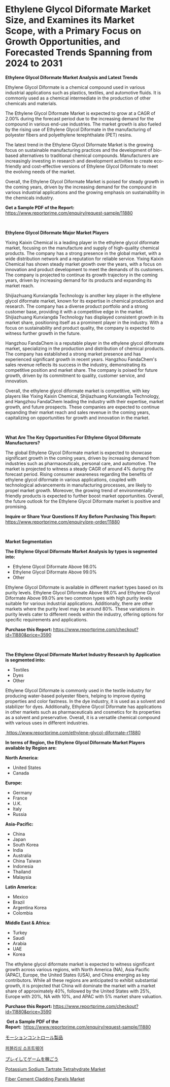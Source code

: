 <p><h1>Ethylene Glycol Diformate Market Size, and Examines its Market Scope, with a Primary Focus on Growth Opportunities, and Forecasted Trends Spanning from 2024 to 2031</h1></p><p><strong>Ethylene Glycol Diformate Market Analysis and Latest Trends</strong></p>
<p><p>Ethylene Glycol Diformate is a chemical compound used in various industrial applications such as plastics, textiles, and automotive fluids. It is commonly used as a chemical intermediate in the production of other chemicals and materials.</p><p>The Ethylene Glycol Diformate Market is expected to grow at a CAGR of 2.00% during the forecast period due to the increasing demand for the compound in various end-use industries. The market growth is also fueled by the rising use of Ethylene Glycol Diformate in the manufacturing of polyester fibers and polyethylene terephthalate (PET) resins.</p><p>The latest trend in the Ethylene Glycol Diformate Market is the growing focus on sustainable manufacturing practices and the development of bio-based alternatives to traditional chemical compounds. Manufacturers are increasingly investing in research and development activities to create eco-friendly and cost-effective versions of Ethylene Glycol Diformate to meet the evolving needs of the market.</p><p>Overall, the Ethylene Glycol Diformate Market is poised for steady growth in the coming years, driven by the increasing demand for the compound in various industrial applications and the growing emphasis on sustainability in the chemicals industry.</p></p>
<p><strong>Get a Sample PDF of the Report:&nbsp;</strong> <a href="https://www.reportprime.com/enquiry/request-sample/11880">https://www.reportprime.com/enquiry/request-sample/11880</a></p>
<p>&nbsp;</p>
<p><strong>Ethylene Glycol Diformate Major Market Players</strong></p>
<p><p>Yixing Kaixin Chemical is a leading player in the ethylene glycol diformate market, focusing on the manufacture and supply of high-quality chemical products. The company has a strong presence in the global market, with a wide distribution network and a reputation for reliable service. Yixing Kaixin Chemical has shown steady market growth over the years, with a focus on innovation and product development to meet the demands of its customers. The company is projected to continue its growth trajectory in the coming years, driven by increasing demand for its products and expanding its market reach.</p><p>Shijiazhuang Kunxiangda Technology is another key player in the ethylene glycol diformate market, known for its expertise in chemical production and research. The company has a diverse product portfolio and a strong customer base, providing it with a competitive edge in the market. Shijiazhuang Kunxiangda Technology has displayed consistent growth in its market share, positioning itself as a prominent player in the industry. With a focus on sustainability and product quality, the company is expected to witness further growth in the future.</p><p>Hangzhou FandaChem is a reputable player in the ethylene glycol diformate market, specializing in the production and distribution of chemical products. The company has established a strong market presence and has experienced significant growth in recent years. Hangzhou FandaChem's sales revenue reflects its success in the industry, demonstrating its competitive position and market share. The company is poised for future growth, driven by its commitment to quality, customer service, and innovation.</p><p>Overall, the ethylene glycol diformate market is competitive, with key players like Yixing Kaixin Chemical, Shijiazhuang Kunxiangda Technology, and Hangzhou FandaChem leading the industry with their expertise, market growth, and future prospects. These companies are expected to continue expanding their market reach and sales revenue in the coming years, capitalizing on opportunities for growth and innovation in the market.</p></p>
<p>&nbsp;</p>
<p><strong>What Are The Key Opportunities For Ethylene Glycol Diformate Manufacturers?</strong></p>
<p><p>The global Ethylene Glycol Diformate market is expected to showcase significant growth in the coming years, driven by increasing demand from industries such as pharmaceuticals, personal care, and automotive. The market is projected to witness a steady CAGR of around 4% during the forecast period. Rising consumer awareness regarding the benefits of ethylene glycol diformate in various applications, coupled with technological advancements in manufacturing processes, are likely to propel market growth. Moreover, the growing trend of environmentally-friendly products is expected to further boost market opportunities. Overall, the future outlook for the Ethylene Glycol Diformate market is positive and promising.</p></p>
<p><strong>Inquire or Share Your Questions If Any Before Purchasing This Report:</strong> <a href="https://www.reportprime.com/enquiry/pre-order/11880">https://www.reportprime.com/enquiry/pre-order/11880</a></p>
<p>&nbsp;</p>
<p><strong>Market Segmentation</strong></p>
<p><strong>The Ethylene Glycol Diformate Market Analysis by types is segmented into:</strong></p>
<p><ul><li>Ethylene Glycol Diformate Above 98.0%</li><li>Ethylene Glycol Diformate Above 99.0%</li><li>Other</li></ul></p>
<p><p>Ethylene Glycol Diformate is available in different market types based on its purity levels. Ethylene Glycol Diformate Above 98.0% and Ethylene Glycol Diformate Above 99.0% are two common types with high purity levels suitable for various industrial applications. Additionally, there are other markets where the purity level may be around 80%. These variations in purity levels cater to different needs within the industry, offering options for specific requirements and applications.</p></p>
<p><strong>Purchase this Report:&nbsp;</strong><a href="https://www.reportprime.com/checkout?id=11880&price=3590">https://www.reportprime.com/checkout?id=11880&price=3590</a></p>
<p>&nbsp;</p>
<p><strong>The Ethylene Glycol Diformate Market Industry Research by Application is segmented into:</strong></p>
<p><ul><li>Textiles</li><li>Dyes</li><li>Other</li></ul></p>
<p><p>Ethylene Glycol Diformate is commonly used in the textile industry for producing water-based polyester fibers, helping to improve dyeing properties and color fastness. In the dye industry, it is used as a solvent and stabilizer for dyes. Additionally, Ethylene Glycol Diformate has applications in other markets such as pharmaceuticals and cosmetics for its properties as a solvent and preservative. Overall, it is a versatile chemical compound with various uses in different industries.</p></p>
<p><a href="https://www.reportprime.com/ethylene-glycol-diformate-r11880">&nbsp;https://www.reportprime.com/ethylene-glycol-diformate-r11880</a></p>
<p><strong>In terms of Region, the Ethylene Glycol Diformate Market Players available by Region are:</strong></p>
<p>
    <p> <strong> North America: </strong>
        <ul>
            <li>United States</li>
            <li>Canada</li>
        </ul>
        </p> 
    <p> <strong> Europe: </strong>
        <ul>
            <li>Germany</li>
            <li>France</li>
            <li>U.K.</li>
            <li>Italy</li>
            <li>Russia</li>
        </ul>
        </p> 
    <p> <strong> Asia-Pacific: </strong>
        <ul>
            <li>China</li>
            <li>Japan</li>
            <li>South Korea</li>
            <li>India</li>
            <li>Australia</li>
            <li>China Taiwan</li>
            <li>Indonesia</li>
            <li>Thailand</li>
            <li>Malaysia</li>
        </ul>
        </p> 
    <p> <strong> Latin America: </strong>
        <ul>
            <li>Mexico</li>
            <li>Brazil</li>
            <li>Argentina Korea</li>
            <li>Colombia</li>
        </ul>
        </p> 
    <p> <strong> Middle East & Africa: </strong>
        <ul>
            <li>Turkey</li>
            <li>Saudi</li>
            <li>Arabia</li>
            <li>UAE</li>
            <li>Korea</li>
        </ul>
    </p>
    </p>
<p><p>The ethylene glycol diformate market is expected to witness significant growth across various regions, with North America (NA), Asia Pacific (APAC), Europe, the United States (USA), and China emerging as key contributors. While all these regions are anticipated to exhibit substantial growth, it is projected that China will dominate the market with a market share of approximately 40%, followed by the United States with 25%, Europe with 20%, NA with 10%, and APAC with 5% market share valuation.</p></p>
<p><strong>Purchase this Report: </strong><a href="https://www.reportprime.com/checkout?id=11880&price=3590">https://www.reportprime.com/checkout?id=11880&price=3590</a></p>
<p>&nbsp;<strong>Get a Sample PDF of the Report:&nbsp;&nbsp;</strong><a href="https://www.reportprime.com/enquiry/request-sample/11880">https://www.reportprime.com/enquiry/request-sample/11880</a></p>
<p><strong></strong></p>
<p><p><a href="https://github.com/WhitneyMurphy1982/Market-Research-Report-List-1/blob/main/371286069635.md">モーションコントロール製品</a></p><p><a href="https://github.com/KoleLedner/Market-Research-Report-List-1/blob/main/125891167189.md">퍼블리싱 소프트웨어</a></p><p><a href="https://github.com/TatumKoelpin2017/Market-Research-Report-List-1/blob/main/599370869634.md">プレイしてゲームを稼ごう</a></p><p><a href="https://github.com/peachesmcdowel1/Market-Research-Report-List-2/blob/main/potassium-sodium-tartrate-tetrahydrate-market.md">Potassium Sodium Tartrate Tetrahydrate Market</a></p><p><a href="https://github.com/edytherolanlouisejk1miz0wig/Market-Research-Report-List-2/blob/main/fiber-cement-cladding-panels-market.md">Fiber Cement Cladding Panels Market</a></p></p>